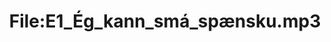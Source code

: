 ---
title: File:E1_Ég_kann_smá_spænsku.mp3
recording of: Ég kann smá spænsku.
reading speed: slow
speaker: E
license: CC0
---